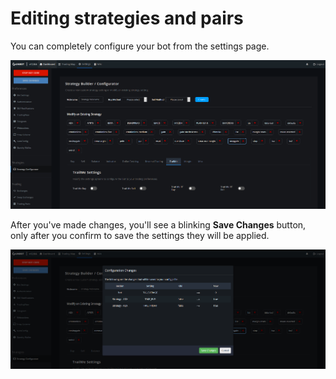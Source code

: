# Editing strategies and pairs

You can completely configure your bot from the settings page. 

![](../../.gitbook/assets/image%20%287%29.png)

  
After you've made changes, you'll see a blinking **Save Changes** button, only after you confirm to save the settings they will be applied.

![](../../.gitbook/assets/image%20%2814%29.png)



